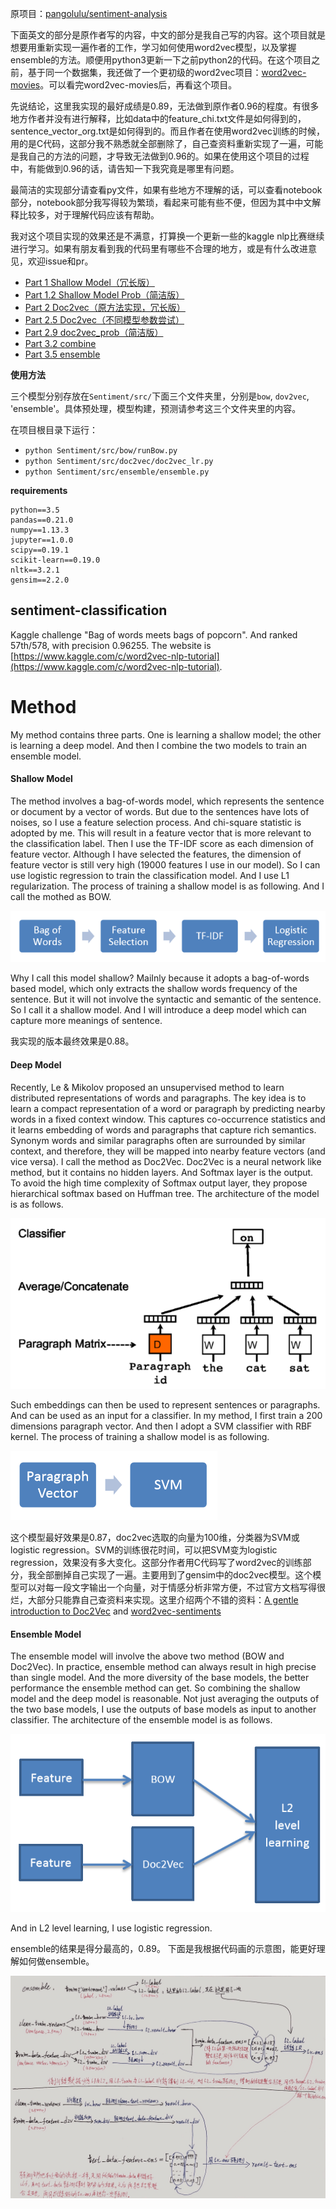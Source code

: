 
原项目：[pangolulu/sentiment-analysis](https://github.com/pangolulu/sentiment-analysis)

下面英文的部分是原作者写的内容，中文的部分是我自己写的内容。这个项目就是想要用重新实现一遍作者的工作，学习如何使用word2vec模型，以及掌握ensemble的方法。顺便用python3更新一下之前python2的代码。在这个项目之前，基于同一个数据集，我还做了一个更初级的word2vec项目：[word2vec-movies](https://github.com/BrambleXu/word2vec-movies)。可以看完word2vec-movies后，再看这个项目。


先说结论，这里我实现的最好成绩是0.89，无法做到原作者0.96的程度。有很多地方作者并没有进行解释，比如data中的feature_chi.txt文件是如何得到的，sentence_vector_org.txt是如何得到的。而且作者在使用word2vec训练的时候，用的是C代码，这部分我不熟悉就全部删除了，自己查资料重新实现了一遍，可能是我自己的方法的问题，才导致无法做到0.96的。如果在使用这个项目的过程中，有能做到0.96的话，请告知一下我究竟是哪里有问题。


最简洁的实现部分请查看py文件，如果有些地方不理解的话，可以查看notebook部分，notebook部分我写得较为繁琐，看起来可能有些不便，但因为其中中文解释比较多，对于理解代码应该有帮助。

我对这个项目实现的效果还是不满意，打算换一个更新一些的kaggle nlp比赛继续进行学习。如果有朋友看到我的代码里有哪些不合理的地方，或是有什么改进意见，欢迎issue和pr。



- [Part 1 Shallow Model（冗长版）](http://nbviewer.jupyter.org/github/BrambleXu/sentiment-analysis/blob/py3/Notebooks/Part%201%20Shallow%20Model%EF%BC%88%E5%86%97%E9%95%BF%E7%89%88%EF%BC%89.ipynb)
- [Part 1.2 Shallow Model Prob（简洁版）](http://nbviewer.jupyter.org/github/BrambleXu/sentiment-analysis/blob/py3/Notebooks/Part%201.2%20Shallow%20Model%20Prob%EF%BC%88%E7%AE%80%E6%B4%81%E7%89%88%EF%BC%89.ipynb)
- [Part 2 Doc2vec（原方法实现，冗长版）](http://nbviewer.jupyter.org/github/BrambleXu/sentiment-analysis/blob/py3/Notebooks/Part%202%20Doc2vec%EF%BC%88%E5%8E%9F%E6%96%B9%E6%B3%95%E5%AE%9E%E7%8E%B0%EF%BC%8C%E5%86%97%E9%95%BF%E7%89%88%EF%BC%89.ipynb)
- [Part 2.5 Doc2vec（不同模型参数尝试）](http://nbviewer.jupyter.org/github/BrambleXu/sentiment-analysis/blob/py3/Notebooks/Part%202.5%20Doc2vec%EF%BC%88%E4%B8%8D%E5%90%8C%E6%A8%A1%E5%9E%8B%E5%8F%82%E6%95%B0%E5%B0%9D%E8%AF%95%EF%BC%8C%E7%AE%80%E6%B4%81%E7%89%88%EF%BC%89.ipynb)
- [Part 2.9 doc2vec_prob（简洁版）](http://nbviewer.jupyter.org/github/BrambleXu/sentiment-analysis/blob/py3/Notebooks/Part%202.9%20doc2vec_prob%EF%BC%88%E7%AE%80%E6%B4%81%E7%89%88%EF%BC%89.ipynb)
- [Part 3.2 combine](http://nbviewer.jupyter.org/github/BrambleXu/sentiment-analysis/blob/py3/Notebooks/Part%203.2%20combine.ipynb)
- [Part 3.5 ensemble](http://nbviewer.jupyter.org/github/BrambleXu/sentiment-analysis/blob/py3/Notebooks/Part%203.5%20ensemble.ipynb)

**使用方法**

三个模型分别存放在`Sentiment/src/`下面三个文件夹里，分别是`bow`, `dov2vec`, 'ensemble'。具体预处理，模型构建，预测请参考这三个文件夹里的内容。

在项目根目录下运行：

- `python Sentiment/src/bow/runBow.py`
- `python Sentiment/src/doc2vec/doc2vec_lr.py`
- `python Sentiment/src/ensemble/ensemble.py`

**requirements**

```
python==3.5
pandas==0.21.0
numpy==1.13.3
jupyter==1.0.0
scipy==0.19.1
scikit-learn==0.19.0
nltk==3.2.1
gensim==2.2.0
```


## sentiment-classification
Kaggle challenge "Bag of words meets bags of popcorn". And ranked 57th/578, with precision 0.96255.
The website is [https://www.kaggle.com/c/word2vec-nlp-tutorial](https://www.kaggle.com/c/word2vec-nlp-tutorial).


# Method
My method contains three parts. One is learning a shallow model; the other is learning a deep model. And then I combine the two models to train an ensemble model.

#### Shallow Model
The method involves a bag-of-words model, which represents the sentence or document by a vector of words. But due to the sentences have lots of noises, so I use a feature selection process. And chi-square statistic is adopted by me. This will result in a feature vector that is more relevant to the classification label. Then I use the TF-IDF score as each dimension of feature vector. Although I have selected the features, the dimension of feature vector is still very high (19000 features I use in our model). So I can use logistic regression to train the classification model. And I use L1 regularization. The process of training a shallow model is as following. And I call the mothed as BOW.

![](pic/shallow-model.PNG)

Why I call this model shallow? MaiInly because it adopts a bag-of-words based model, which only extracts the shallow words frequency of the sentence. But it will not involve the syntactic and semantic of the sentence. So I call it a shallow model. And I will introduce a deep model which can capture more meanings of sentence.

我实现的版本最终效果是0.88。


#### Deep Model
Recently, Le & Mikolov proposed an unsupervised method to learn distributed representations of words and paragraphs. The key idea is to learn a compact representation of a word or paragraph by predicting nearby words in a fixed context window. This captures co-occurrence statistics and it learns embedding of words and paragraphs that capture rich semantics. Synonym words and similar paragraphs often are surrounded by similar context, and therefore, they will be mapped into nearby feature vectors (and vice versa). I call the method as Doc2Vec. Doc2Vec is a neural network like method, but it contains no hidden layers. And Softmax layer is the output. To avoid the high time complexity of Softmax output layer, they propose hierarchical softmax based on Huffman tree. The architecture of the model is as follows.

![](pic/doc2vec.PNG)

Such embeddings can then be used to represent sentences or paragraphs. And can be used as an input for a classifier. In my method, I first train a 200 dimensions paragraph vector. And then I adopt a SVM classifier with RBF kernel.
The process of training a shallow model is as following.

![](pic/deep-model.PNG)

这个模型最好效果是0.87，doc2vec选取的向量为100维，分类器为SVM或logistic regression。SVM的训练很花时间，可以把SVM变为logistic regression，效果没有多大变化。这部分作者用C代码写了word2vec的训练部分，我全部删掉自己实现了一遍。主要用到了gensim中的doc2vec模型。这个模型可以对每一段文字输出一个向量，对于情感分析非常方便，不过官方文档写得很烂，大部分只能靠自己查资料来实现。这里介绍两个不错的资料：[A gentle introduction to Doc2Vec](https://medium.com/scaleabout/a-gentle-introduction-to-doc2vec-db3e8c0cce5e) and [word2vec-sentiments](https://github.com/linanqiu/word2vec-sentiments)


#### Ensemble Model
The ensemble model will involve the above two method (BOW and Doc2Vec). In practice, ensemble method can always result in high precise than single model. And the more diversity of the base models, the better performance the ensemble method can get. So combining the shallow model and the deep model is reasonable. Not just averaging the outputs of the two base models, I use the outputs of base models as input to another classifier. The architecture of the ensemble model is as follows.

![](pic/ensemble.PNG)

And in L2 level learning, I use logistic regression.


ensemble的结果是得分最高的，0.89。
下面是我根据代码画的示意图，能更好理解如何做ensemble。

![](pic/ensemble_note.png)
